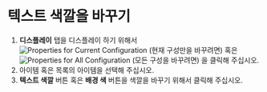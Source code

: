 # 텍스트 색깔을 바꾸기

1. **디스플레이** 탭을 디스플레이 하기 위해서
![Properties for Current Configuration](../../images/properties..png)
(현재 구성만을 바꾸려면) 혹은
![Properties for All Configuration](../../images/allproperties..png)
(모든 구성을 바꾸려면) 을 클릭해 주십시오.
2. 아이템 혹은 목록의 아이템을 선택해 주십시오.
3. **텍스트 색깔** 버튼 혹은 **배경 색** 버튼을 색깔을 바꾸기 위해서 클릭해 주십시오.
